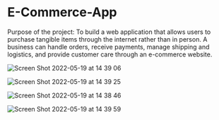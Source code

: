 # E-Commerce-App
Purpose of the project: To build a web application that allows users to purchase tangible items through the internet rather than in person. A business can handle
orders, receive payments, manage shipping and logistics, and provide customer care through an e-commerce website.

![Screen Shot 2022-05-19 at 14 39 06](https://user-images.githubusercontent.com/97296828/169466378-74f25d74-ae56-4ff4-af8b-ac77a2732df5.png)

![Screen Shot 2022-05-19 at 14 39 25](https://user-images.githubusercontent.com/97296828/169466403-9a470fd7-60a3-42b2-a197-67e0c24e1eab.png)

![Screen Shot 2022-05-19 at 14 38 46](https://user-images.githubusercontent.com/97296828/169466405-20dbec43-9a43-47ea-b4f4-b9ecd057cbc6.png)

![Screen Shot 2022-05-19 at 14 39 59](https://user-images.githubusercontent.com/97296828/169466776-9fd85aff-c2db-41f8-92c2-1286bd1f59a8.png)
